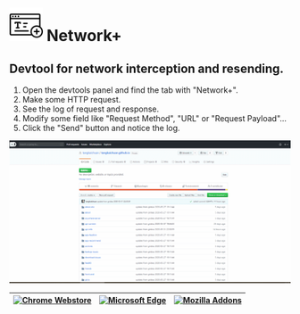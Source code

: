# <img src="assets/icon.svg" height="60px"></img> Network+

## Devtool for network interception and resending.
 
1. Open the devtools panel and find the tab with "Network+".
2. Make some HTTP request.
3. See the log of request and response.
4. Modify some field like "Request Method", "URL" or "Request Payload"...
5. Click the "Send" button and notice the log.

![screen_recording](assets/screen_recording.gif)


[<img alt="Chrome Webstore" src="https://raw.githubusercontent.com/GoogleChrome/webstore-docs/master/images/ChromeWebStore_BadgeWBorder_v2_206x58.png" height="45" />](https://chrome.google.com/webstore/detail/network%2B/nfeeojenagochlldompjclkogikjlhlf) | [<img alt="Microsoft Edge" src="https://developer.microsoft.com/en-us/store/badges/images/English_get-it-from-MS.png" height="45" />](https://microsoftedge.microsoft.com/addons/detail/egffgfkehfhpgdbbghodemkigancefap) | [![Mozilla Addons](https://addons.cdn.mozilla.net/static/img/addons-buttons/AMO-button_2.png)](https://addons.mozilla.org/firefox/addon/networkplus/)
|---|-----|---|
